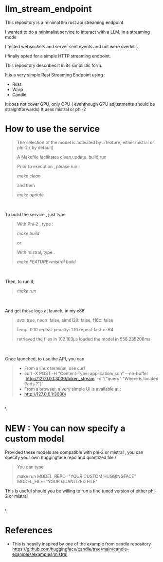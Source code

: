 # llm_stream_endpoint
This repository is a minimal llm rust api streaming endpoint.

I wanted to do a minimalist service to interact with a LLM, in a streaming mode

I tested websockets and server sent events and bot were overkills

I finally opted for a simple HTTP streaming endpoint.

This repository describes it in its simplistic form.

It is a very simple Rest Streaming Endpoint using :
* Rust
* Warp
* Candle

It does not cover GPU, only CPU ( eventhough GPU adjustments should be straightforwards)
It uses mistral or phi-2


# How to use the service


> The selection of the model is activated by a feature, either mistral or phi-2 ( by default) 
>
> A Makefile facilitates clean,update, build,run
> 
> Prior to execution , please run :
>
> *make clean*
> 
> and then 
> 
> *make update*

\
\
To build the service , just type
> With Phi-2 , type :
> 
> *make build*
> 
> or
> 
> With mistral, type :
> 
> *make FEATURE=mistral build*

\
\
Then, to run it, 
> *make run*

\
\
And get these logs at launch, in my x86
> avx: true, neon: false, simd128: false, f16c: false
>
> temp: 0.10 repeat-penalty: 1.10 repeat-last-n: 64
>
> retrieved the files in 102.103µs
> loaded the model in 558.235206ms

\
\
Once launched, to use the API, you can
> * From a linux terminal, use curl
>  * curl -X POST -H "Content-Type: application/json" --no-buffer 'http://127.0.0.1:3030/token_stream' -d '{"query":"Where is located Paris ?"}'
> * From a browser, a very simple UI is available at :
>  * http://127.0.0.1:3030/

\
\
# NEW : You can now specify a custom model
Provided these models are compatible with phi-2 or mistral , you can specify your own huggingface repo and quantized file
\
> You can type
> 
> make run MODEL_REPO="YOUR CUSTOM HUGGINGFACE" MODEL_FILE="YOUR QUANTIZED FILE"

This is useful should you be willing to run a fine tuned version of either phi-2 or mistral

\
\
# References
* This is heavily inspired by one of the example from candle repository
https://github.com/huggingface/candle/tree/main/candle-examples/examples/mistral

